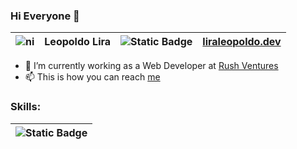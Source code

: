 ### Hi Everyone 👋
| ![ni](https://flagcdn.com/16x12/ni.png) | __Leopoldo Lira__ | ![Static Badge](https://img.shields.io/badge/React-Developer_%F0%9F%A4%93-blue) | [liraleopoldo.dev](https://liraleopoldo.dev) |
| --- | --- | --- | --- |


- 🔭 I’m currently working as a Web Developer at [Rush Ventures]([https://rushventures.com](https://rushventures.com))
- 📫 This is how you can reach [me](https://www.linkedin.com/in/leopoldo-lira-b70b52116/)

###

### Skills:

| ![Static Badge](https://img.shields.io/badge/React-20232A?style=plastic&logo=react&color=white) |
|---|

